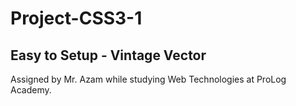 # Project-CSS3-1
## Easy to Setup - Vintage Vector

Assigned by Mr. Azam while studying Web Technologies at ProLog Academy.
